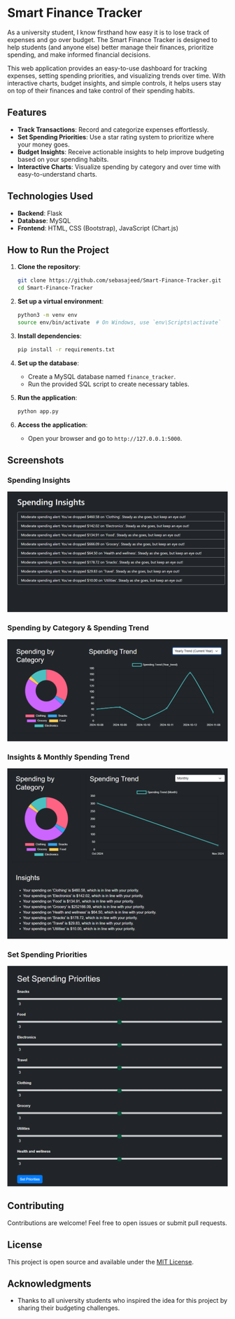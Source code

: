 # Smart Finance Tracker

As a university student, I know firsthand how easy it is to lose track of expenses and go over budget. The Smart Finance Tracker is designed to help students (and anyone else) better manage their finances, prioritize spending, and make informed financial decisions.

This web application provides an easy-to-use dashboard for tracking expenses, setting spending priorities, and visualizing trends over time. With interactive charts, budget insights, and simple controls, it helps users stay on top of their finances and take control of their spending habits.

## Features
- **Track Transactions**: Record and categorize expenses effortlessly.
- **Set Spending Priorities**: Use a star rating system to prioritize where your money goes.
- **Budget Insights**: Receive actionable insights to help improve budgeting based on your spending habits.
- **Interactive Charts**: Visualize spending by category and over time with easy-to-understand charts.

## Technologies Used
- **Backend**: Flask
- **Database**: MySQL
- **Frontend**: HTML, CSS (Bootstrap), JavaScript (Chart.js)

## How to Run the Project

1. **Clone the repository**:
   ```bash
   git clone https://github.com/sebasajeed/Smart-Finance-Tracker.git
   cd Smart-Finance-Tracker
   ```

2. **Set up a virtual environment**:
   ```bash
   python3 -m venv env
   source env/bin/activate  # On Windows, use `env\Scripts\activate`
   ```

3. **Install dependencies**:
   ```bash
   pip install -r requirements.txt
   ```

4. **Set up the database**:
   - Create a MySQL database named `finance_tracker`.
   - Run the provided SQL script to create necessary tables.

5. **Run the application**:
   ```bash
   python app.py
   ```

6. **Access the application**:
   - Open your browser and go to `http://127.0.0.1:5000`.

## Screenshots

### Spending Insights
![Spending Insights](images/spending_insights.png)

### Spending by Category & Spending Trend
![Spending by Category & Spending Trend](images/spending_category_trend.png)

### Insights & Monthly Spending Trend
![Insights & Monthly Spending Trend](images/insights_monthly_trend.png)

### Set Spending Priorities
![Set Spending Priorities](images/set_priorities.png)

## Contributing
Contributions are welcome! Feel free to open issues or submit pull requests.

## License
This project is open source and available under the [MIT License](LICENSE).

## Acknowledgments
- Thanks to all university students who inspired the idea for this project by sharing their budgeting challenges.


